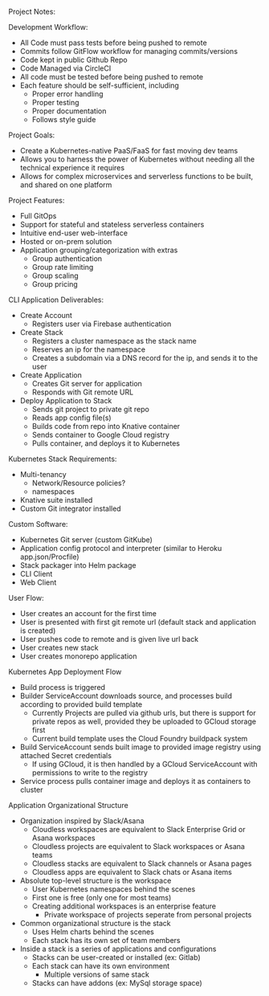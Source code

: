 Project Notes:

Development Workflow:
- All Code must pass tests before being pushed to remote
- Commits follow GitFlow workflow for managing commits/versions
- Code kept in public Github Repo
- Code Managed via CircleCI
- All code must be tested before being pushed to remote
- Each feature should be self-sufficient, including
  - Proper error handling
  - Proper testing
  - Proper documentation
  - Follows style guide

Project Goals:
- Create a Kubernetes-native PaaS/FaaS for fast moving dev teams
- Allows you to harness the power of Kubernetes without needing
  all the technical experience it requires
- Allows for complex microservices and serverless functions to be
  built, and shared on one platform

Project Features:
- Full GitOps
- Support for stateful and stateless serverless containers
- Intuitive end-user web-interface
- Hosted or on-prem solution
- Application grouping/categorization with extras
  - Group authentication
  - Group rate limiting
  - Group scaling
  - Group pricing

CLI Application Deliverables:
- Create Account
  - Registers user via Firebase authentication
- Create Stack
  - Registers a cluster namespace as the stack name
  - Reserves an ip for the namespace
  - Creates a subdomain via a DNS record for the ip, and sends it to the user
- Create Application
  - Creates Git server for application
  - Responds with Git remote URL
- Deploy Application to Stack
  - Sends git project to private git repo
  - Reads app config file(s)
  - Builds code from repo into Knative container
  - Sends container to Google Cloud registry
  - Pulls container, and deploys it to Kubernetes

Kubernetes Stack Requirements:
- Multi-tenancy
  - Network/Resource policies?
  - namespaces
- Knative suite installed
- Custom Git integrator installed

Custom Software:
- Kubernetes Git server (custom GitKube)
- Application config protocol and interpreter (similar to Heroku app.json/Procfile)
- Stack packager into Helm package
- CLI Client
- Web Client

User Flow:
- User creates an account for the first time
- User is presented with first git remote url (default stack and application is created)
- User pushes code to remote and is given live url back
- User creates new stack
- User creates monorepo application

Kubernetes App Deployment Flow
- Build process is triggered
- Builder ServiceAccount downloads source, and processes build according
  to provided build template
  - Currently Projects are pulled via github urls, but there is support for
    private repos as well, provided they be uploaded to GCloud storage first
  - Current build template uses the Cloud Foundry buildpack system
- Build ServiceAccount sends built image to provided image registry using attached
  Secret credentials
  - If using GCloud, it is then handled by a GCloud ServiceAccount with permissions to
    write to the registry
- Service process pulls container image and deploys it as containers to cluster

Application Organizational Structure
- Organization inspired by Slack/Asana
  - Cloudless workspaces are equivalent to Slack Enterprise Grid or Asana
    workspaces
  - Cloudless projects are equivalent to Slack workspaces or Asana teams
  - Cloudless stacks are equivalent to Slack channels or Asana pages
  - Cloudless apps are equivalent to Slack chats or Asana items
- Absolute top-level structure is the workspace
  - User Kubernetes namespaces behind the scenes
  - First one is free (only one for most teams)
  - Creating additional workspaces is an enterprise feature
    - Private workspace of projects seperate from personal projects
- Common organizational structure is the stack
  - Uses Helm charts behind the scenes
  - Each stack has its own set of team members
- Inside a stack is a series of applications and configurations
  - Stacks can be user-created or installed (ex: Gitlab)
  - Each stack can have its own environment
    - Multiple versions of same stack
  - Stacks can have addons (ex: MySql storage space)
